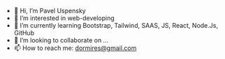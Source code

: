 - 👋 Hi, I’m Pavel Uspensky
- 👀 I’m interested in web-developing
- 🌱 I’m currently learning Bootstrap, Tailwind, SAAS, JS, React, Node.Js, GitHub
- 💞️ I’m looking to collaborate on ...
- 📫 How to reach me: dormires@gmail.com

<!---
site2beru/site2beru is a ✨ special ✨ repository because its `README.md` (this file) appears on your GitHub profile.
You can click the Preview link to take a look at your changes.
--->
